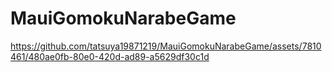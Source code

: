 # MauiGomokuNarabeGame

https://github.com/tatsuya19871219/MauiGomokuNarabeGame/assets/7810461/480ae0fb-80e0-420d-ad89-a5629df30c1d

